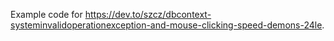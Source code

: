 Example code for https://dev.to/szcz/dbcontext-systeminvalidoperationexception-and-mouse-clicking-speed-demons-24le.
